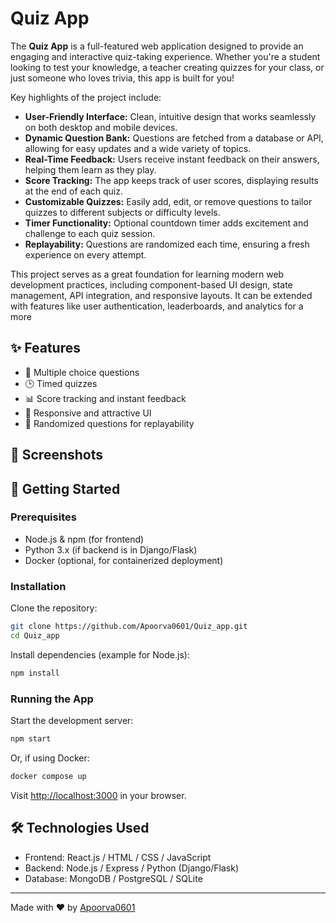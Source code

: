 # Quiz App
The **Quiz App** is a full-featured web application designed to provide an engaging and interactive quiz-taking experience. Whether you're a student looking to test your knowledge, a teacher creating quizzes for your class, or just someone who loves trivia, this app is built for you!

Key highlights of the project include:

- **User-Friendly Interface:** Clean, intuitive design that works seamlessly on both desktop and mobile devices.
- **Dynamic Question Bank:** Questions are fetched from a database or API, allowing for easy updates and a wide variety of topics.
- **Real-Time Feedback:** Users receive instant feedback on their answers, helping them learn as they play.
- **Score Tracking:** The app keeps track of user scores, displaying results at the end of each quiz.
- **Customizable Quizzes:** Easily add, edit, or remove questions to tailor quizzes to different subjects or difficulty levels.
- **Timer Functionality:** Optional countdown timer adds excitement and challenge to each quiz session.
- **Replayability:** Questions are randomized each time, ensuring a fresh experience on every attempt.

This project serves as a great foundation for learning modern web development practices, including component-based UI design, state management, API integration, and responsive layouts. It can be extended with features like user authentication, leaderboards, and analytics for a more

## ✨ Features

- 📝 Multiple choice questions
- 🕒 Timed quizzes
- 📊 Score tracking and instant feedback
- 🎨 Responsive and attractive UI
- 🔄 Randomized questions for replayability

## 📸 Screenshots

<!-- Add your screenshots here -->
<!-- ![Quiz App Screenshot](screenshots/quiz-app.png) -->

## 🚀 Getting Started

### Prerequisites

- Node.js & npm (for frontend)
- Python 3.x (if backend is in Django/Flask)
- Docker (optional, for containerized deployment)

### Installation

Clone the repository:

```bash
git clone https://github.com/Apoorva0601/Quiz_app.git
cd Quiz_app
```

Install dependencies (example for Node.js):

```bash
npm install
```

### Running the App

Start the development server:

```bash
npm start
```

Or, if using Docker:

```bash
docker compose up
```

Visit [http://localhost:3000](http://localhost:3000) in your browser.

## 🛠️ Technologies Used

- Frontend: React.js / HTML / CSS / JavaScript
- Backend: Node.js / Express / Python (Django/Flask)
- Database: MongoDB / PostgreSQL / SQLite

---
Made with ❤️ by [Apoorva0601](https://github.com/Apoorva0601)

